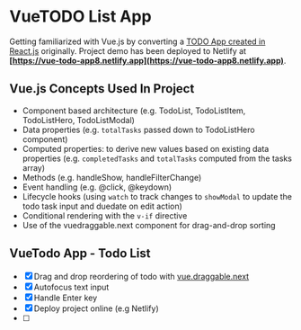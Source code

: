 # VueTODO List App
Getting familiarized with Vue.js by converting a [TODO App created in React.js](https://github.com/dialeleven/react-todo-app-medium) originally. Project demo has been deployed to Netlify at **[https://vue-todo-app8.netlify.app](https://vue-todo-app8.netlify.app)**.

## Vue.js Concepts Used In Project
- Component based architecture (e.g. TodoList, TodoListItem, TodoListHero, TodoListModal)
- Data properties (e.g. `totalTasks` passed down to TodoListHero component)
- Computed properties: to derive new values based on existing data properties (e.g. `completedTasks` and `totalTasks` computed from the tasks array)
- Methods (e.g. handleShow, handleFilterChange)
- Event handling (e.g. @click, @keydown)
- Lifecycle hooks (using `watch` to track changes to `showModal` to update the todo task input and duedate on edit action)
- Conditional rendering with the `v-if` directive
- Use of the vuedraggable.next component for drag-and-drop sorting

## VueTodo App - Todo List
- [x] Drag and drop reordering of todo with [vue.draggable.next](https://github.com/SortableJS/vue.draggable.next)
- [x] Autofocus text input
- [x] Handle Enter key
- [x] Deploy project online (e.g Netlify)
- [ ] <script setup> version for all components vs <script>

# firstsfc

This template should help get you started developing with Vue 3 in Vite.

## Recommended IDE Setup

[VSCode](https://code.visualstudio.com/) + [Volar](https://marketplace.visualstudio.com/items?itemName=Vue.volar) (and disable Vetur).

## Customize configuration

See [Vite Configuration Reference](https://vitejs.dev/config/).

## Project Setup

```sh
npm install
```

### Compile and Hot-Reload for Development

```sh
npm run dev
```

### Compile and Minify for Production

```sh
npm run build
```
